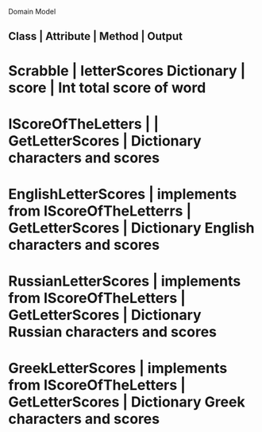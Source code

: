 ﻿Domain Model

Class                 | Attribute                                      | Method                   | Output
-------------------------------------------------------------------------------------------------------------------------------------------------------------
Scrabble              | letterScores Dictionary                        | score                    | Int total score of word
==============================================================================================================================================================
IScoreOfTheLetters    |                                                | GetLetterScores          | Dictionary characters and scores
==============================================================================================================================================================
EnglishLetterScores   | implements from IScoreOfTheLetterrs            | GetLetterScores          | Dictionary English characters and scores
==============================================================================================================================================================
RussianLetterScores   | implements from IScoreOfTheLetters             | GetLetterScores          | Dictionary Russian characters and scores
==============================================================================================================================================================
GreekLetterScores     | implements from IScoreOfTheLetters             | GetLetterScores          | Dictionary Greek characters and scores
==============================================================================================================================================================
